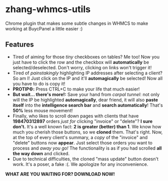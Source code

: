 zhang-whmcs-utils
===============
Chrome plugin that makes some subtle changes in WHMCS to make working at BuycPanel a little easier :)

Features
-----
-  Tired of aiming for those *tiny* checkboxes on tables? Me too! Now you just have to click the row and the checkbox will **automatically** be selected/deselected. Don't worry, clicking on links won't trigger it!
-  Tired of *painstakingly* highlighting IP addresses after selecting a client? So am I! Just click on the IP and it'll **automagically** be selected! Now all you have to do is copy it!
  - **PROTIP©:** Press CTRL+C to make your life that much easier!
  - **But wait... there's more!:** Save your hand from *carpal tunnel*: not only will the IP be highlighted **automagically**, dear friend, it will also **paste itself** into the **intelligence search bar** and **search automatically**! That's **50%** less mouse movement!
-  Finally, who likes to scroll down pages with clients that have **198470312897** orders *just for* clicking "invoice" or "delete"? **I sure don't.** It's a well known fact: **2 is greater (better) than 1**. We know how much you cherish those buttons, so we **cloned** them. That's right. Now, at the top of every client's summary, a *copy* of the "invoice" and "delete" buttons now **appear**. Just select those orders you want to process and *away you go!* The functionality is as if you had scrolled **all the way down** and clicked.
  - Due to technical difficulties, the cloned "mass update" button doesn't work. It's a poser, a fake :(. We apologize for any inconvenience.

**WHAT ARE YOU WAITING FOR? DOWNLOAD NOW!**
